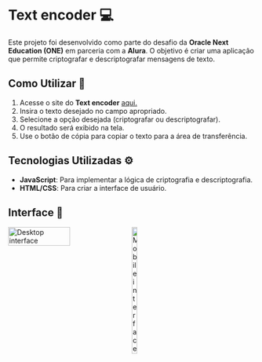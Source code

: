 # Text encoder 💻

Este projeto foi desenvolvido como parte do desafio da **Oracle Next Education (ONE)** em parceria com a **Alura**. O objetivo é criar uma aplicação que permite criptografar e descriptografar mensagens de texto.


## Como Utilizar 📝
1. Acesse o site do **Text encoder** [aqui.](https://riniel-rodrigo.github.io/Text-decoder/)
3. Insira o texto desejado no campo apropriado.
4. Selecione a opção desejada (criptografar ou descriptografar).
5. O resultado será exibido na tela.
6. Use o botão de cópia para copiar o texto para a área de transferência.

## Tecnologias Utilizadas ⚙

- **JavaScript**: Para implementar a lógica de criptografia e descriptografia.
- **HTML/CSS**: Para criar a interface de usuário.

## Interface 📲

<div style="display: flex;">
  <img src="https://github.com/riniel-rodrigo/Text-decoder/assets/80684745/e7727e18-40df-4d09-acef-a9e7ed0e389e" alt="Desktop interface" style="width: 50%;">
  <img src="https://github.com/riniel-rodrigo/Text-decoder/assets/80684745/f9760239-846b-4a75-b165-6e924977b739" alt="Mobile interface" style="width: 15%;">
</div>

